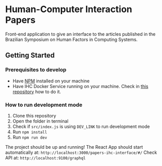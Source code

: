 # Human-Computer Interaction Papers

Front-end application to give an interface to the articles published in the Brazilian Symposium on Human Factors in Computing Systems.

## Getting Started

### Prerequisites to develop
- Have [NPM](https://www.npmjs.com/get-npm) installed on your machine
- Have IHC Docker Service running on your machine. Check in [this repository](https://github.com/gabibguti/papers-ihc-service) how to do it.

### How to run development mode
1. Clone this repository
2. Open the folder in terminal
3. Check if `src/index.js` is using `DEV_LINK` to run development mode
4. Run `npm install`
5. Run `npm run dev`

The project should be up and running!
The React App should start automatically at: `http://localhost:3000/papers-ihc-interface/#/`
Check API at: `http://localhost:9100/graphql`
